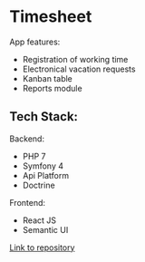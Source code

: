 # Timesheet
App features:
- Registration of working time
- Electronical vacation requests
- Kanban table
- Reports module

## Tech Stack:
Backend:
- PHP 7
- Symfony 4
- Api Platform
- Doctrine

Frontend:
- React JS
- Semantic UI

[Link to repository](https://github.com/Lukaszmo/timesheet_FE_React)
